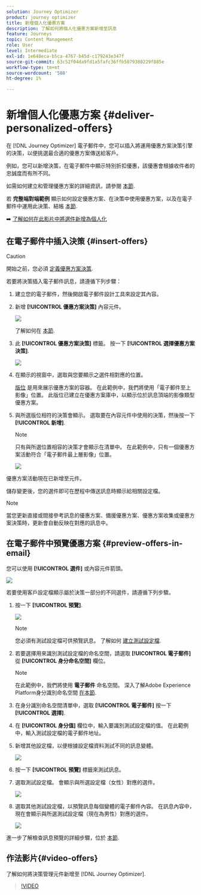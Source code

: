 ```yaml
---
solution: Journey Optimizer
product: journey optimizer
title: 新增個人化優惠方案
description: 了解如何將個人化優惠方案新增至訊息
feature: Journeys
topic: Content Management
role: User
level: Intermediate
exl-id: 1e648eca-b5ca-4767-b45d-c179243e347f
source-git-commit: 63c52f04da9fd1a5fafc36ffb5079380229f885e
workflow-type: tm+mt
source-wordcount: '588'
ht-degree: 1%

---
```


# 新增個人化優惠方案 {#deliver-personalized-offers}

在 [!DNL Journey Optimizer] 電子郵件中，您可以插入將運用優惠方案決策引擎的決策，以便挑選最合適的優惠方案傳送給客戶。

例如，您可以新增決策，在電子郵件中顯示特別折扣優惠，該優惠會根據收件者的忠誠度而有所不同。

如需如何建立和管理優惠方案的詳細資訊，請參閱 [本節](../offers/get-started/starting-offer-decisioning.md).

若 **完整端對端範例** 顯示如何設定優惠方案、在決策中使用優惠方案，以及在電子郵件中運用此決策、結帳 [本節](../offers/offers-e2e.md#insert-decision-in-email).

➡️ [了解如何在此影片中將選件新增為個人化](#video-offers)

## 在電子郵件中插入決策 {#insert-offers}

>[!CAUTION]
>
>開始之前，您必須 [定義優惠方案決策](../offers/offer-activities/create-offer-activities.md).

若要將決策插入電子郵件訊息，請遵循下列步驟：

1. 建立您的電子郵件，然後開啟電子郵件設計工具來設定其內容。

1. 新增 **[!UICONTROL 優惠方案決策]** 內容元件。

   ![](assets/deliver-offer-component.png)

   了解如何在 [本節](content-components.md).

1. 此 **[!UICONTROL 優惠方案決策]** 標籤。 按一下 **[!UICONTROL 選擇優惠方案決策]**.

   ![](assets/deliver-offer-tab.png)

1. 在顯示的視窗中，選取與您要顯示之選件相對應的位置。

   [版位](../offers/offer-library/creating-placements.md) 是用來展示優惠方案的容器。 在此範例中，我們將使用「電子郵件至上影像」位置。 此版位已建立在優惠方案庫中，以顯示位於訊息頂端的影像類型優惠方案。

1. 與所選版位相符的決策會顯示。 選取要在內容元件中使用的決策，然後按一下 **[!UICONTROL 新增]**.

   >[!NOTE]
   >
   >只有與所選位置相容的決策才會顯示在清單中。 在此範例中，只有一個優惠方案活動符合「電子郵件最上層影像」位置。

   ![](assets/deliver-offer-placement.png)

優惠方案活動現在已新增至元件。

儲存變更後，您的選件即可在歷程中傳送訊息時顯示給相關設定檔。

>[!NOTE]
>
>當您更新直接或間接參考訊息的優惠方案、備援優惠方案、優惠方案收集或優惠方案決策時，更新會自動反映在對應的訊息中。

## 在電子郵件中預覽優惠方案 {#preview-offers-in-email}

您可以使用 **[!UICONTROL 選件]** 或內容元件箭頭。

![](assets/deliver-offer-preview.png)

若要使用客戶設定檔顯示屬於決策一部分的不同選件，請遵循下列步驟。

1. 按一下 **[!UICONTROL 預覽]**.

   ![](assets/deliver-offer-preview-button.png)

   >[!NOTE]
   >
   >您必須有測試設定檔可供預覽訊息。 了解如何 [建立測試設定檔](../segment/creating-test-profiles.md).

1. 若要選擇用來識別測試設定檔的命名空間，請選取 **[!UICONTROL 電子郵件]** 從 **[!UICONTROL 身分命名空間]** 欄位。

   >[!NOTE]
   >
   >在此範例中，我們將使用 **電子郵件** 命名空間。 深入了解Adobe Experience Platform身分識別命名空間 [在本節](../segment/get-started-identity.md).

1. 在身分識別命名空間清單中，選取 **[!UICONTROL 電子郵件]** 按一下 **[!UICONTROL 選擇]**.

1. 在 **[!UICONTROL 身分值]** 欄位中，輸入要識別測試設定檔的值。 在此範例中，輸入測試設定檔的電子郵件地址。

   <!--For example enter smith@adobe.com and click the **[!UICONTROL Add profile]** button.-->

1. 新增其他設定檔，以便根據設定檔資料測試不同的訊息變體。

   ![](assets/deliver-offer-test-profiles.png)

1. 按一下 **[!UICONTROL 預覽]** 標籤來測試訊息。

1. 選取測試設定檔。 會顯示與所選設定檔（女性）對應的選件。

   ![](assets/deliver-offer-test-profile-female-preview.png)

1. 選取其他測試設定檔，以預覽訊息每個變體的電子郵件內容。 在訊息內容中，現在會顯示與所選測試設定檔（現在為男性）對應的選件。

   ![](assets/deliver-offer-test-profile-male-preview.png)

進一步了解檢查訊息預覽的詳細步驟，位於 [本節](#preview-your-messages).

## 作法影片{#video-offers}

了解如何將決策管理元件新增至 [!DNL Journey Optimizer].

>[!VIDEO](https://video.tv.adobe.com/v/334088?quality=12)

